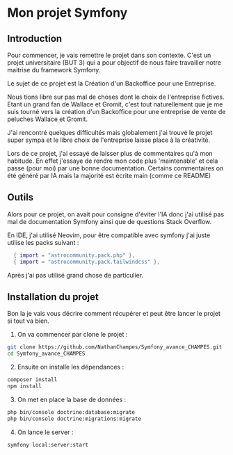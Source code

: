 # Mon projet Symfony

## Introduction

Pour commencer, je vais remettre le projet dans son contexte.
C'est un projet universitaire (BUT 3) qui a pour objectif de nous faire travailler notre maitrise du framework Symfony.

Le sujet de ce projet est la Création d'un Backoffice pour une Entreprise.

Nous tions libre sur pas mal de choses dont le choix de l'entreprise fictives.
Etant un grand fan de Wallace et Gromit, c'est tout naturellement que je me suis tourné vers la création d'un Backoffice pour une entreprise de vente de peluches Wallace et Gromit.

J'ai rencontré quelques difficultés mais globalement j'ai trouvé le projet super sympa et le libre choix de l'entreprise laisse place à la créativité.

Lors de ce projet, j'ai essayé de laisser plus de commentaires qu'à mon habitude. En effet j'essaye de rendre mon code plus 'maintenable' et cela passe (pour moi) par une bonne documentation.
Certains commentaires on été généré par IA mais la majorité est écrite main (comme ce README)

## Outils

Alors pour ce projet, on avait pour consigne d'éviter l'IA donc j'ai utilisé pas mal de documentation Symfony ainsi que de questions Stack Overflow.

En IDE, j'ai utilisé Neovim, pour être compatible avec symfony j'ai juste utilise les packs suivant :

```lua
  { import = "astrocommunity.pack.php" },
  { import = "astrocommunity.pack.tailwindcss" },
```

Après j'ai pas utilisé grand chose de particulier.

## Installation du projet

Bon la je vais vous décrire comment récupérer et peut être lancer le projet si tout va bien.

1. On va commencer par clone le projet :

```bash
git clone https://github.com/NathanChampes/Symfony_avance_CHAMPES.git
cd Symfony_avance_CHAMPES
```

2. Ensuite on installe les dépendances :

```bash
composer install
npm install
```

3. On met en place la base de données :

```bash
php bin/console doctrine:database:migrate
php bin/console doctrine:migrations:migrate
```

4. On lance le server :

```bash
symfony local:server:start
```
